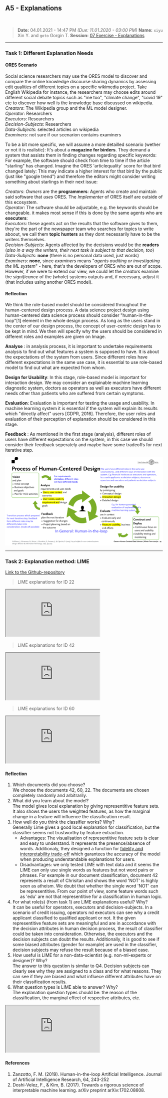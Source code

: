 ## A5 - Explanations
<br>

> **Date:** 04.01.2021 - 14:47 PM *(Due: 11.01.2020 - 03:00 PM)*
> **Name:** `xiyu` Xin Y. and `goto` Gorgin T.
> **Session:** [07 Exercise - Explanations](https://github.com/FUB-HCC/hcds-winter-2020/wiki/07_exercise)   

----

### Task 1: Different Explanation Needs

#### ORES Scenario
Social science researchers may use the ORES model to discover and compare the online knowledge discourse sharing dynamics by assessing edit qualities of different topics on a specific wikimedia project. Take English Wikipedia for instance, the researchers may choose edits around different social debate topics such as "me too", "climate change", "covid 19" etc to discover how well is the knowledge base discussed on wikipedia. <br>
_Creators_: The Wikipedia group and the ML model designer. <br>
_Operator_: Researchers <br>
_Executors_: Researchers <br>
_Decision-Subjects_: Researchers <br>
_Data-Subjects_: selected articles on wikipedia <br>
_Examiners_: not sure if our scenarion contains examiners

To be a bit more specific, we will assume a more detailled scenario (wether or not it is realistic):
It's about a **magazine for birders**. They demand a system that assists them in finding changes regarding specific keywords: For example, the software should check from time to time if the article "starling" has changed. Imagine the ORES 'articlequality' score for that bird changed lately: This may indicate a higher interest for that bird by the public (just like "google trend") and therefore the editors might consider writing something about starlings in their next issue:

_Creators_: _Owners_ are the **programmers**: Agents who create and maintain said software that _uses_ ORES. The _Implementer_ of ORES itself are outside of this ecosystem.<br>
_Operator_: The software should be adjustable, e.g. the keywords should be changeable. it makes most sense if this is done by the same agents who are **executers**: <br>
_Executors_: these agents act on the results that the software gives to them, they're the part of the newspaper team who searches for topics to write aboout, we call them **topic hunters** as they dont necessarily have to be the writers themselves.<br>
_Decision-Subjects_: Agents affected by the decisions would be the **readers** (_also in a way the writers, their next task is subject to that decision, too_) <br>
_Data-Subjects_: **none** (there is no personal data used, just words) <br>
_Examiners_: **none**, since _examiners_ means "_agents auditing or investigating the ML system_" - here, that's the developers of ORES who are out of scope. However, if we were to extend our view, we could let the _creators_ examine the _significance_ of the (whole) systems outputs and, if necessary, adjust it (that includes using another ORES model).




#### Reflection

We think the role-based model should be considered throughout the human-centered design process. A data science project design using human-centered data science process should consider "human-in-the-loop"[1] element in the whole design process. As long as the users stand in the center of our design process, the concept of user-centric design has to be kept in mind. We then will specify why the users should be considered in different roles and examples are given on Image. 

**Analyse** : in analysis process, it is important to undertake requirements analysis to find out what features a system is supposed to have. It is about the expectations of the system from users. Since different roles have different expectations in the same use case, it is essential to use role-based model to find out what are expected from whom.

**Design for Usability**: In this stage, role-based model is important for interaction design. We may consider an explainable machine learning diagnostic system, doctors as operators as well as executors have different needs other than patients who are suffered from certain symptoms. 

**Evaluation**: Evaluation is important for testing the usage and usability. In machine learning system it is essential if the system will explain its results which "directly affect" users [GDPR, 2016]. Therefore, the user roles and evaluation of their perception of explanation should be considered in this stage.

**Feedback** : As mentioned in the first stage (analysis), different roles of users have different expectations on the system, in this case we should consider their feedback seperately and maybe have some tradeoffs for next iterative step. 



![Human Centered Design Process](https://github.com/FUB-HCC/hcds-winter-2020/blob/main/assignments/A5_Explanation/xiyu/Process%20of%20Human%20Centered%20Design.PNG)

---

### Task 2: Explanation method: LIME

[Link to the Github-repository](https://github.com/Nigrog/A7-hcds-hcc-explanations)

> LIME explanations for ID 22
<div>
<iframe src="https://github.com/Nigrog/A7-hcds-hcc-explanations/blob/main/exp_22.html"></iframe>
</div>

> LIME explanations for ID 42
<div>
<iframe src="https://github.com/Nigrog/A7-hcds-hcc-explanations/blob/main/exp_42.html"></iframe>
</div>
 
> LIME explanations for ID 60
<div>
<iframe src="https://github.com/Nigrog/A7-hcds-hcc-explanations/blob/main/exp_60.html"></iframe>
</div>

#### Reflection

1. Which documents did you choose?
    <br> We choose the documents 42, 60, 22. The documents are chosen completely randomly and arbitrarily.
2. What did you learn about the model?
    <br>The model gives local explanation by giving representitive feature sets. It also shows the users the weighted features, as how the marginal change in a feature will influence the classification result. 
3. How well do you think the classifier works? Why?
    <br> Generally Lime gives a good local explanation for classification, but the classifier seems not trustworthy by feature extraction. 
    * Advantages: The visualisation of representitive feature sets is clear and easy to understand. It represents the presence/absence of words. Additionaly, they designed a function for [fidelity and interpretability trade-off](https://design-ai.de/2020/04/01/lime.html) which garantees the accuracy of the model when producing understandable explanations for users.
    * Disadvantages: we only tested LIME with text data and it seems the LIME can only use single words as features but not word pairs or phrases. For example in our document classification, document 42 represents a result of Chrisitan and shows the word 'NOT' is highly seen as atheism. We doubt that whether the single word 'NOT' can be representitive. From our point of view, some feature words such as 'edu' are not that representitive for a classification in human logic.
4. For what role(s) (from task 1) are LIME explanations useful? Why?
<br> It can be useful for operators, executors and decision-subjects. In a scenario of credit issuing, operators nd executors can see why a credit applicant classified to qualified applicant or not. It the given representitive feature sets are meaningful and are in accordance with the decision attributes in human decision process, the result of classifier could be taken into consideration. Otherwise, the executors and the decision subjects can doubt the results. Additionally, it is good to see if some biased attributes (gender for example) are used in the classifier, decision subjects may refuse the result because of a biased case.
5. How useful is LIME for a non-data-scientist (e.g. non-ml-experts or designer)? Why?
<br> The answer to this question is similar to Q4. Decision subjects can clearly see why they are assigned to a class and for what reasons. They can see if they are biased and what influece different attributes have on their classification results.
6. What question types is LIME able to answer? Why?
<br> The explanation question types chould be: the reason of the classification, the marginal effect of respective attributes, etc. 

<div>
<iframe src="https://github.com/Nigrog/A7-hcds-hcc-explanations/blob/main/exp_22.html"></iframe>
</div>


#### References
1. Zanzotto, F. M. (2019). Human-in-the-loop Artificial Intelligence. Journal of Artificial Intelligence Research, 64, 243-252
1. Doshi-Velez, F., & Kim, B. (2017). Towards a rigorous science of interpretable machine learning. arXiv preprint arXiv:1702.08608.